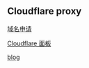 ## Cloudflare proxy

[域名申请](https://nic.eu.org)

[Cloudflare 面板](https://dash.cloudflare.com/)

[blog](https://mymuwu.net/?p=1281)